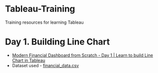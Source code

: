 # Tableau-Training
Training resources for learning Tableau 


 # Day 1. Building Line Chart 
 * [Modern Financial Dashboard from Scratch - Day 1 | Learn to build Line Chart in Tableau](https://www.youtube.com/watch?v=wBWO-NMcw0M)
 * Dataset used - [financial_data.csv](https://github.com/maladeep/Tableau-Training/blob/main/financial_data.csv) 
